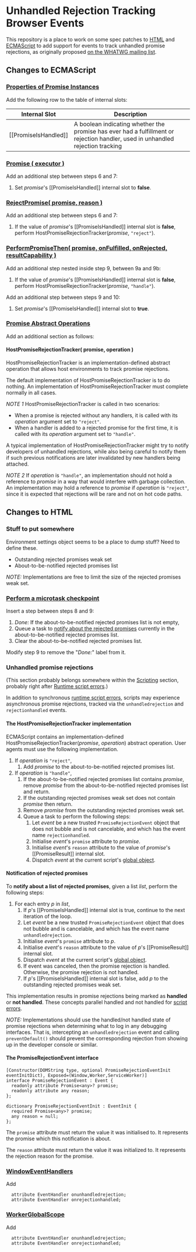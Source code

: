 # Unhandled Rejection Tracking Browser Events

This repository is a place to work on some spec patches to [HTML](http://html.spec.whatwg.org/multipage/) and [ECMAScript](http://people.mozilla.org/~jorendorff/es6-draft.html) to add support for events to track unhandled promise rejections, as originally proposed [on the WHATWG mailing list](http://lists.w3.org/Archives/Public/public-whatwg-archive/2014Sep/0024.html).

## Changes to ECMAScript

### [Properties of Promise Instances](https://people.mozilla.org/~jorendorff/es6-draft.html#sec-properties-of-promise-instances)

Add the following row to the table of internal slots:

Internal Slot        | Description
---------------------|-------------
[[PromiseIsHandled]] | A boolean indicating whether the promise has ever had a fulfillment or rejection handler, used in unhandled rejection tracking

### [Promise ( executor )](https://people.mozilla.org/~jorendorff/es6-draft.html#sec-promise-executor)

Add an additional step between steps 6 and 7:

1. Set _promise_'s [[PromiseIsHandled]] internal slot to **false**.

### [RejectPromise( promise, reason )](https://people.mozilla.org/~jorendorff/es6-draft.html#sec-rejectpromise)

Add an additional step between steps 6 and 7:

1. If the value of _promise_'s [[PromiseIsHandled]] internal slot is **false**, perform HostPromiseRejectionTracker(_promise_, `"reject"`).

### [PerformPromiseThen( promise, onFulfilled, onRejected, resultCapability )](https://people.mozilla.org/~jorendorff/es6-draft.html#sec-performpromisethen)

Add an additional step nested inside step 9, between 9a and 9b:

1. If the value of _promise_'s [[PromiseIsHandled]] internal slot is **false**, perform HostPromiseRejectionTracker(_promise_, `"handle"`).

Add an additional step between steps 9 and 10:

1. Set _promise_'s [[PromiseIsHandled]] internal slot to **true**.

### [Promise Abstract Operations](https://people.mozilla.org/~jorendorff/es6-draft.html#sec-promise-abstract-operations)

Add an additional section as follows:

#### HostPromiseRejectionTracker( promise, operation )

HostPromiseRejectionTracker is an implementation-defined abstract operation that allows host environments to track promise rejections.

The default implementation of HostPromiseRejectionTracker is to do nothing. An implementation of HostPromiseRejectionTracker must complete normally in all cases.

_NOTE 1_ HostPromiseRejectionTracker is called in two scenarios:

- When a promise is rejected without any handlers, it is called with its _operation_ argument set to `"reject"`.
- When a handler is added to a rejected promise for the first time, it is called with its _operation_ argument set to `"handle"`.

A typical implementation of HostPromiseRejectionTracker might try to notify developers of unhandled rejections, while also being careful to notify them if such previous notifications are later invalidated by new handlers being attached.

_NOTE 2_ If _operation_ is `"handle"`, an implementation should not hold a reference to _promise_ in a way that would interfere with garbage collection. An implementation may hold a reference to _promise_ if _operation_ is `"reject"`, since it is expected that rejections will be rare and not on hot code paths.

## Changes to HTML

### Stuff to put somewhere

Environment settings object seems to be a place to dump stuff? Need to define these.

- Outstanding rejected promises weak set
- About-to-be-notified rejected promises list

_NOTE:_ Implementations are free to limit the size of the rejected promises weak set.

### [Perform a microtask checkpoint](https://html.spec.whatwg.org/multipage/webappapis.html#perform-a-microtask-checkpoint)

Insert a step between steps 8 and 9:

1. _Done:_ If the about-to-be-notified rejected promises list is not empty,
  1. Queue a task to <a href="#user-content-notify-about-rejected-promises">notify about the rejected promises</a> currently in the about-to-be-notified rejected promises list.
  1. Clear the about-to-be-notified rejected promises list.

Modify step 9 to remove the "_Done:_" label from it.

### Unhandled promise rejections

(This section probably belongs somewhere within the [Scripting](https://html.spec.whatwg.org/multipage/webappapis.html#scripting) section, probably right after [Runtime script errors](https://html.spec.whatwg.org/multipage/webappapis.html#runtime-script-errors).)

In addition to synchronous [runtime script errors](https://html.spec.whatwg.org/multipage/webappapis.html#runtime-script-errors), scripts may experience asynchronous promise rejections, tracked via the `unhandledrejection` and `rejectionhandled` events.

#### The HostPromiseRejectionTracker implementation

ECMAScript contains an implementation-defined HostPromiseRejectionTracker(_promise_, _operation_) abstract operation. User agents must use the following implementation.

1. If _operation_ is `"reject"`,
    1. Add _promise_ to the about-to-be-notified rejected promises list.
1. If _operation_ is `"handle"`,
    1. If the about-to-be-notified rejected promises list contains _promise_, remove _promise_ from the about-to-be-notified rejected promises list and return.
    1. If the outstanding rejected promises weak set does not contain _promise_ then return.
    1. Remove _promise_ from the outstanding rejected promises weak set.
    1. Queue a task to perform the following steps:
        1. Let _event_ be a new trusted `PromiseRejectionEvent` object that does not bubble and is not cancelable, and which has the event name `rejectionhandled`.
        1. Initialise _event_'s `promise` attribute to _promise_.
        1. Initialise _event_'s `reason` attribute to the value of _promise_'s [[PromiseResult]] internal slot.
        1. Dispatch _event_ at the current script's [global object](https://html.spec.whatwg.org/multipage/webappapis.html#global-object).

#### Notification of rejected promises

To <a id="notify-about-rejected-promises">**notify about a list of rejected promises**</a>, given a list _list_, perform the following steps:

1. For each entry _p_ in _list_,
    1. If _p_'s [[PromiseIsHandled]] internal slot is true, continue to the next iteration of the loop.
    1. Let _event_ be a new trusted `PromiseRejectionEvent` object that does not bubble and is cancelable, and which has the event name `unhandledrejection`.
    1. Initialise _event_'s `promise` attribute to _p_.
    1. Initialise _event_'s `reason` attribute to the value of _p_'s [[PromiseResult]] internal slot.
    1. Dispatch _event_ at the current script's [global object](https://html.spec.whatwg.org/multipage/webappapis.html#global-object).
    1. If event was canceled, then the promise rejection is handled. Otherwise, the promise rejection is not handled.
    1. If _p_'s [[PromiseIsHandled]] internal slot is false, add _p_ to the outstanding rejected promises weak set.

This implementation results in promise rejections being marked as **handled** or **not handled**. These concepts parallel handled and not handled for [script errors](https://html.spec.whatwg.org/multipage/webappapis.html#concept-error-handled).

_NOTE:_ Implementations should use the handled/not handled state of promise rejections when determining what to log in any debugging interfaces. That is, intercepting an `unhandledrejection` event and calling `preventDefault()` should prevent the corresponding rejection from showing up in the developer console or similar.

#### The PromiseRejectionEvent interface

```webidl
[Constructor(DOMString type, optional PromiseRejectionEventInit eventInitDict), Exposed=(Window,Worker,ServiceWorker)]
interface PromiseRejectionEvent : Event {
  readonly attribute Promise<any>? promise;
  readonly attribute any reason;
};

dictionary PromiseRejectionEventInit : EventInit {
  required Promise<any>? promise;
  any reason = null;
};
```

The `promise` attribute must return the value it was initialised to. It represents the promise which this notification is about.

The `reason` attribute must return the value it was initialized to. It represents the rejection reason for the promise.

### [WindowEventHandlers](https://html.spec.whatwg.org/multipage/webappapis.html#windoweventhandlers)

Add

```webidl
  attribute EventHandler onunhandledrejection;
  attribute EventHandler onrejectionhandled;
```

### [WorkerGlobalScope](https://html.spec.whatwg.org/multipage/workers.html#workerglobalscope)

Add

```webidl
  attribute EventHandler onunhandledrejection;
  attribute EventHandler onrejectionhandled;
```
